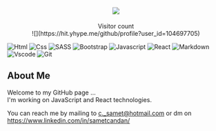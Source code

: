 <h1 align="center">
  <a href="https://git.io/typing-svg">
    <img src="https://readme-typing-svg.herokuapp.com/?lines=React_Developer!;I+am+Samet+Candan&center=true&size=25">
  </a>
</h1>

<p align="center"> 
  Visitor count<br>
  ![](https://hit.yhype.me/github/profile?user_id=104697705)
</p>

![Html](https://img.shields.io/badge/HTML5-E34F26?style=flat&logo=html5&logoColor=white)
![Css](https://img.shields.io/badge/CSS3-1572B6?style=flat&logo=css3&logoColor=white)
![SASS](https://img.shields.io/badge/SASS-hotpink.svg?style=flat&logo=SASS&logoColor=white)
![Bootstrap](https://img.shields.io/badge/Bootstrap-%23563D7C.svg?style=flat&logo=Bootstrap&logoColor=white)
![Javascript](https://img.shields.io/badge/JavaScript-323330?style=flat&logo=javascript&logoColor=F7DF1E)
![React](https://img.shields.io/badge/React-323330?style=flat&logo=react&logoColor=F7DF1E)
![Markdown](https://img.shields.io/badge/Markdown-000000?style=flat&logo=markdown&logoColor=white)
![Vscode](https://img.shields.io/badge/Visual_Studio_Code-0078D4?style=flat&logo=visual%20studio%20code&logoColor=white)
![Git](https://img.shields.io/badge/GIT-E44C30?style=flat&logo=git&logoColor=white)

<h2>About Me</h2>

Welcome to my GitHub page ... <br>
I'm working on JavaScript and React technologies. <br>

You can reach me by mailing to c._samet@hotmail.com or dm on https://www.linkedin.com/in/sametcandan/
